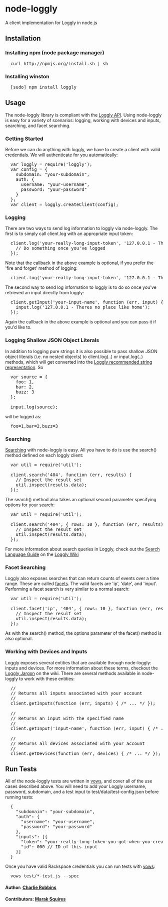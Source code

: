# node-loggly

A client implementation for Loggly in node.js

## Installation

### Installing npm (node package manager)
<pre>
  curl http://npmjs.org/install.sh | sh
</pre>

### Installing winston
<pre>
  [sudo] npm install loggly
</pre>

## Usage

The node-loggly library is compliant with the [Loggly API][0]. Using node-loggly is easy for a variety of scenarios: logging, working with devices and inputs, searching, and facet searching.

### Getting Started
Before we can do anything with loggly, we have to create a client with valid credentials. We will authenticate for you automatically: 
<pre>
  var loggly = require('loggly');
  var config = {
    subdomain: "your-subdomain",
    auth: {
      username: "your-username",
      password: "your-password"
    }
  };
  var client = loggly.createClient(config);
</pre>

### Logging
There are two ways to send log information to loggly via node-loggly. The first is to simply call client.log with an appropriate input token:

<pre>
  client.log('your-really-long-input-token', '127.0.0.1 - Theres no place like home', function (err, result) {
    // Do something once you've logged
  });
</pre>

Note that the callback in the above example is optional, if you prefer the 'fire and forget' method of logging:
<pre>
  client.log('your-really-long-input-token', '127.0.0.1 - Theres no place like home');
</pre>

The second way to send log information to loggly is to do so once you've retrieved an input directly from loggly:
<pre>
  client.getInput('your-input-name', function (err, input) {
    input.log('127.0.0.1 - Theres no place like home');
  });
</pre> 

Again the callback in the above example is optional and you can pass it if you'd like to.

### Logging Shallow JSON Object Literals
In addition to logging pure strings it is also possible to pass shallow JSON object literals (i.e. no nested objects) to client.log(..) or input.log(..) methods, which will get converted into the [Loggly recommended string representation][1]. So

<pre>
  var source = {
    foo: 1,
    bar: 2,
    buzz: 3
  };
  
  input.log(source);
</pre>

will be logged as: 

<pre>
  foo=1,bar=2,buzz=3
</pre>

### Searching
[Searching][3] with node-loggly is easy. All you have to do is use the search() method defined on each loggly client:
<pre>
  var util = require('util');
  
  client.search('404', function (err, results) {
    // Inspect the result set
    util.inspect(results.data);
  });
</pre>

The search() method also takes an optional second parameter specifying options for your search:
<pre>
  var util = require('util');
  
  client.search('404', { rows: 10 }, function (err, results) {
    // Inspect the result set
    util.inspect(results.data);
  });
</pre>

For more information about search queries in Loggly, check out the [Search Language Guide][4] on the [Loggly Wiki][5]

### Facet Searching
Loggly also exposes searches that can return counts of events over a time range. These are called [facets][6]. The valid facets are 'ip', 'date', and 'input'. Performing a facet search is very similar to a normal search: 
<pre>
  var util = require('util');
  
  client.facet('ip', '404', { rows: 10 }, function (err, results) {
    // Inspect the result set
    util.inspect(results.data);
  });
</pre>

As with the search() method, the options parameter of the facet() method is also optional. 

### Working with Devices and Inputs
Loggly exposes several entities that are available through node-loggly: inputs and devices. For more information about these terms, checkout the [Loggly Jargon][7] on the wiki. There are several methods available in node-loggly to work with these entities: 

<pre>
  //
  // Returns all inputs associated with your account
  //
  client.getInputs(function (err, inputs) { /* ... */ });
  
  //
  // Returns an input with the specified name
  //
  client.getInput('input-name', function (err, input) { /* ... */ });
  
  //
  // Returns all devices associated with your account
  //
  client.getDevices(function (err, devices) { /* ... */ });
</pre>

## Run Tests
All of the node-loggly tests are written in [vows][8], and cover all of the use cases described above. You will need to add your Loggly username, password, subdomain, and a test input to test/data/test-config.json before running tests:
<pre>
  {
    "subdomain": "your-subdomain",
    "auth": {
      "username": "your-username",
      "password": "your-password"
    },
    "inputs": [{
      "token": "your-really-long-token-you-got-when-you-created-an-http-input",
      "id": 000 // ID of this input
    }]
  }
</pre>

Once you have valid Rackspace credentials you can run tests with [vows][8]:
<pre>
  vows test/*-test.js --spec
</pre>

#### Author: [Charlie Robbins](http://www.charlierobbins.com)
#### Contributors: [Marak Squires](http://github.com/marak)

[0]: http://wiki.loggly.com/apidocumentation
[1]: http://wiki.loggly.com/loggingfromcode
[3]: http://wiki.loggly.com/apidocumentation#search_uri
[4]: http://wiki.loggly.com/searchguide
[5]: http://wiki.loggly.com/
[6]: http://wiki.loggly.com/apidocumentation#facet_uris
[7]: http://wiki.loggly.com/loggingjargon
[8]: http://vowsjs.org